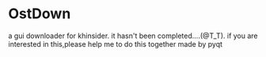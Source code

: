 # OstDown
a gui downloader for khinsider.
it hasn't been completed....(@T_T).
if you are interested in this,please help me to do this together
made by pyqt
